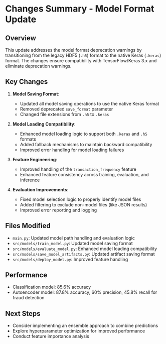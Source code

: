 # Changes Summary - Model Format Update

## Overview
This update addresses the model format deprecation warnings by transitioning from the legacy HDF5 (`.h5`) format to the native Keras (`.keras`) format. The changes ensure compatibility with TensorFlow/Keras 3.x and eliminate deprecation warnings.

## Key Changes

1. **Model Saving Format**:
   - Updated all model saving operations to use the native Keras format
   - Removed deprecated `save_format` parameter
   - Changed file extensions from `.h5` to `.keras`

2. **Model Loading Compatibility**:
   - Enhanced model loading logic to support both `.keras` and `.h5` formats
   - Added fallback mechanisms to maintain backward compatibility
   - Improved error handling for model loading failures

3. **Feature Engineering**:
   - Improved handling of the `transaction_frequency` feature
   - Enhanced feature consistency across training, evaluation, and inference

4. **Evaluation Improvements**:
   - Fixed model selection logic to properly identify model files
   - Added filtering to exclude non-model files (like JSON results)
   - Improved error reporting and logging

## Files Modified
- `main.py`: Updated model path handling and evaluation logic
- `src/models/train_model.py`: Updated model saving format
- `src/models/evaluate_model.py`: Enhanced model loading compatibility
- `src/models/save_model_artifacts.py`: Updated artifact saving format
- `src/models/deploy_model.py`: Improved feature handling

## Performance
- Classification model: 85.6% accuracy
- Autoencoder model: 87.8% accuracy, 60% precision, 45.8% recall for fraud detection

## Next Steps
- Consider implementing an ensemble approach to combine predictions
- Explore hyperparameter optimization for improved performance
- Conduct feature importance analysis
